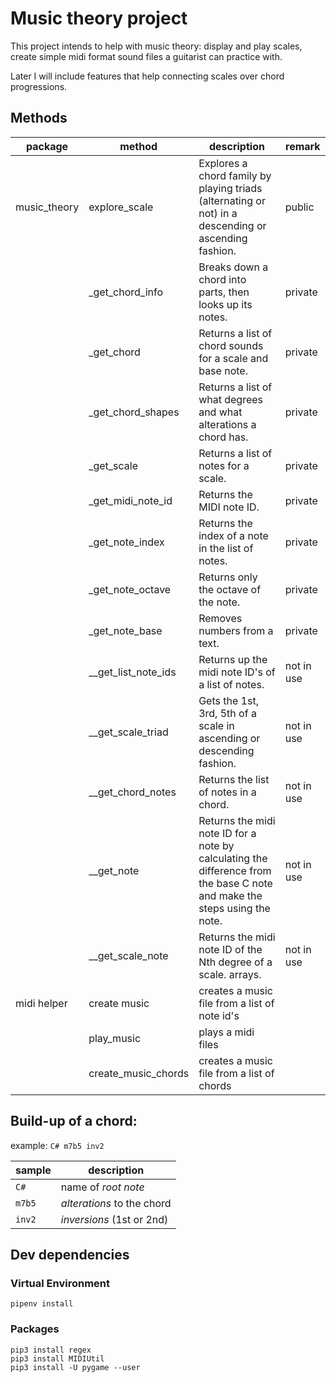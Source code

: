# Music theory project

This project intends to help with music theory: display and play scales,
create simple midi format sound files a guitarist can practice with.

Later I will include features that help connecting scales over chord
progressions.

## Methods

| package      | method                | description                                                                                                               | remark     |
| ------------ | --------------------- | ------------------------------------------------------------------------------------------------------------------------- | ---------- |
| music_theory | explore_scale         | Explores a chord family by playing triads (alternating or not) in a descending or ascending fashion.                      | public     |
|              | \_get_chord_info      | Breaks down a chord into parts, then looks up its notes.                                                                  | private    |
|              | \_get_chord           | Returns a list of chord sounds for a scale and base note.                                                                 | private    |
|              | \_get_chord_shapes    | Returns a list of what degrees and what alterations a chord has.                                                          | private    |
|              | \_get_scale           | Returns a list of notes for a scale.                                                                                      | private    |
|              | \_get_midi_note_id    | Returns the MIDI note ID.                                                                                                 | private    |
|              | \_get_note_index      | Returns the index of a note in the list of notes.                                                                         | private    |
|              | \_get_note_octave     | Returns only the octave of the note.                                                                                      | private    |
|              | \_get_note_base       | Removes numbers from a text.                                                                                              | private    |
|              | \_\_get_list_note_ids | Returns up the midi note ID's of a list of notes.                                                                         | not in use |
|              | \_\_get_scale_triad   | Gets the 1st, 3rd, 5th of a scale in ascending or descending fashion.                                                     | not in use |
|              | \_\_get_chord_notes   | Returns the list of notes in a chord.                                                                                     | not in use |
|              | \_\_get_note          | Returns the midi note ID for a note by calculating the difference from the base C note and make the steps using the note. | not in use |
|              | \_\_get_scale_note    | Returns the midi note ID of the Nth degree of a scale. arrays.                                                            | not in use |
| midi helper  | create music          | creates a music file from a list of note id's                                                                             |            |
|              | play_music            | plays a midi files                                                                                                        |            |
|              | create_music_chords   | creates a music file from a list of chords                                                                                |            |

## Build-up of a chord:

example: `C# m7b5 inv2`

| sample | description                |
| ------ | -------------------------- |
| `C#`   | name of _root note_        |
| `m7b5` | _alterations_ to the chord |
| `inv2` | _inversions_ (1st or 2nd)  |

## Dev dependencies

### Virtual Environment

    pipenv install

### Packages

    pip3 install regex
    pip3 install MIDIUtil
    pip3 install -U pygame --user
